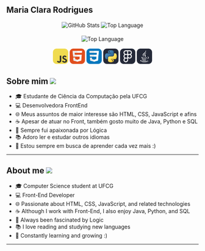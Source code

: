 ## Maria Clara Rodrigues

<div align="center">
  <img
    height=165
    align="center"
    alt="GitHub Stats"
    src="https://github-readme-stats.vercel.app/api?username=Maria38024&show_icons=true&theme=radical&include_all_commits=true&count_private=true"
  />
  <img
    height=165
    align="center"
    alt="Top Language"
    src="https://github-readme-stats.vercel.app/api/top-langs/?username=Maria38024&layout=compact&font=Iosevka&langs_count=16&theme=radical"
  />
  <br>
  <br>
  <!--
  <img
    height=154
    align="center"
    alt="Top Language"
    src="https://github-readme-streak-stats.herokuapp.com?user=Maria38024&theme=radical&card_width=885"
  /> -->
  <img
    align="center"
    alt="Top Language"
    src="http://github-profile-summary-cards.vercel.app/api/cards/profile-details?username=Maria38024&theme=radical"
  />
  </div>

<div align="center" style="display: inline_block"><br>
  <img width="40" src="https://raw.githubusercontent.com/tandpfun/skill-icons/65dea6c4eaca7da319e552c09f4cf5a9a8dab2c8/icons/JavaScript.svg" />
  <img width="40" src="https://raw.githubusercontent.com/tandpfun/skill-icons/65dea6c4eaca7da319e552c09f4cf5a9a8dab2c8/icons/HTML.svg" />
  <img width="40" src="https://raw.githubusercontent.com/tandpfun/skill-icons/65dea6c4eaca7da319e552c09f4cf5a9a8dab2c8/icons/CSS.svg" />
  <img width="40" src="https://raw.githubusercontent.com/tandpfun/skill-icons/65dea6c4eaca7da319e552c09f4cf5a9a8dab2c8/icons/Python-Dark.svg" />
  <img width="40" src="https://raw.githubusercontent.com/tandpfun/skill-icons/65dea6c4eaca7da319e552c09f4cf5a9a8dab2c8/icons/Figma-Dark.svg" />
  <img width="40" src="https://raw.githubusercontent.com/tandpfun/skill-icons/65dea6c4eaca7da319e552c09f4cf5a9a8dab2c8/icons/Java-Dark.svg" />

</div>

## Sobre mim <img src="https://twemoji.maxcdn.com/v/latest/72x72/1f1e7-1f1f7.png" width="20"/> 

- 🎓 Estudante de Ciência da Computação pela UFCG
- 💻 Desenvolvedora FrontEnd
- 🌐 Meus assuntos de maior interesse são HTML, CSS, JavaScript e afins
- ☕ Apesar de atuar no Front, também gosto muito de Java, Python e SQL
- 🧠 Sempre fui apaixonada por Lógica
- 📚 Adoro ler e estudar outros idiomas
- 🚀 Estou sempre em busca de aprender cada vez mais :)
---

## About me <img src="https://twemoji.maxcdn.com/v/latest/72x72/1f1fa-1f1f8.png" width="20"/>
- 🎓 Computer Science student at UFCG
- 💻 Front-End Developer
- 🌐 Passionate about HTML, CSS, JavaScript, and related technologies
- ☕ Although I work with Front-End, I also enjoy Java, Python, and SQL
- 🧠 Always been fascinated by Logic
- 📚 I love reading and studying new languages
- 🚀 Constantly learning and growing :)
---
 
<!--
**Maria38024/Maria38024** is a ✨ _special_ ✨ repository because its `README.md` (this file) appears on your GitHub profile.

Here are some ideas to get you started:

- 🔭 I’m currently working on ...
- 🌱 I’m currently learning ...
- 👯 I’m looking to collaborate on ...
- 🤔 I’m looking for help with ...
- 💬 Ask me about ...
- 📫 How to reach me: ...
- 😄 Pronouns: ...
- ⚡ Fun fact: ...
-->
